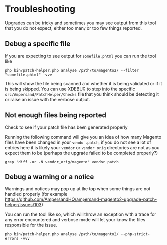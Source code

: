 # Troubleshooting

Upgrades can be tricky and sometimes you may see output from this tool that you do not expect, either too many or too few things reported.

## Debug a specific file

If you are expecting to see output for `somefile.phtml` you can run the tool like

```
php bin/patch-helper.php analyse /path/to/magento2/ --filter "somefile.phtml" -vvv
```

This will show the file being scanned and whether it is being validated or if it is being skipped. You can use XDEBUG to step into the specific `src/Ampersand/PatchHelper/Checks` file that you think should be detecting it or raise an issue with the verbose output.

## Not enough files being reported

Check to see if your patch file has been generated properly

Running the following command will give you an idea of how many Magento files have been changed in your `vendor.patch`, if you do not see a lot of entries here it is likely your `vendor` or `vendor_orig` directories are not as you expect them to be (perhaps the upgrade failed to be completed properly?)
```
grep 'diff -ur -N vendor_orig/magento' vendor.patch
```

## Debug a warning or a notice

Warnings and notices may pop up at the top when some things are not handled properly (for example https://github.com/AmpersandHQ/ampersand-magento2-upgrade-patch-helper/issues/103)

You can run the tool like so, which will throw an exception with a trace for any error encountered and verbose mode will let your know the files responsible for the issue.

```
php bin/patch-helper.php analyse /path/to/magento2/ --php-strict-errors -vvv
```
